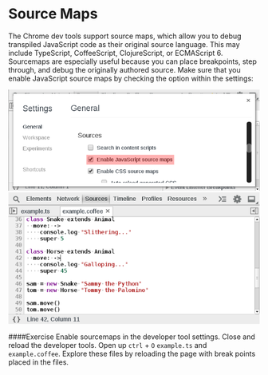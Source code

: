 Source Maps
===========

The Chrome dev tools support source maps, which allow you to debug transpiled JavaScript code as their original source language. This may include TypeScript, CoffeeScript, ClojureScript, or ECMAScript 6. Sourcemaps are especially useful because you can place breakpoints, step through, and debug the originally authored source. Make sure that you enable JavaScript source maps by checking the option within the settings:

<img src="../sources/maps.png"/>

<img src="../sources/coffee-map.png"/>


####Exercise‎
Enable sourcemaps in the developer tool settings. Close and reload the developer tools. Open up `ctrl` + `O` `example.ts` and `example.coffee`. Explore these files by reloading the page with break points placed in the files. 
<script src="example.js"></script>
<script src="ts-example.js"></script>